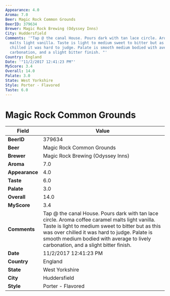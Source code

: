 ```yaml
---
Appearance: 4.0
Aroma: 7.0
Beer: Magic Rock Common Grounds
BeerID: 379634
Brewer: Magic Rock Brewing (Odyssey Inns)
City: Huddersfield
Comments: '"Tap @ the canal House. Pours dark with tan lace circle. Aroma coffee caramel
  malts light vanilla. Taste is light to medium sweet to bitter but as this was over
  chilled it was hard to judge. Palate is smooth medium bodied with average to lively
  carbonation, and a slight bitter finish. "'
Country: England
Date: '"11/2/2017 12:41:23 PM"'
MyScore: 3.4
Overall: 14.0
Palate: 3.0
State: West Yorkshire
Style: Porter - Flavored
Taste: 6.0
---
```


# Magic Rock Common Grounds

| Field         | Value |
|---------------|-------|
| **BeerID** | 379634 |
| **Beer** | Magic Rock Common Grounds |
| **Brewer** | Magic Rock Brewing (Odyssey Inns) |
| **Aroma** | 7.0 |
| **Appearance** | 4.0 |
| **Taste** | 6.0 |
| **Palate** | 3.0 |
| **Overall** | 14.0 |
| **MyScore** | 3.4 |
| **Comments** | Tap @ the canal House. Pours dark with tan lace circle. Aroma coffee caramel malts light vanilla. Taste is light to medium sweet to bitter but as this was over chilled it was hard to judge. Palate is smooth medium bodied with average to lively carbonation, and a slight bitter finish.  |
| **Date** | 11/2/2017 12:41:23 PM |
| **Country** | England |
| **State** | West Yorkshire |
| **City** | Huddersfield |
| **Style** | Porter - Flavored |
